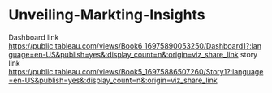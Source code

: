 # Unveiling-Markting-Insights
Dashboard link https://public.tableau.com/views/Book6_16975890053250/Dashboard1?:language=en-US&publish=yes&:display_count=n&:origin=viz_share_link
story link https://public.tableau.com/views/Book5_16975886507260/Story1?:language=en-US&publish=yes&:display_count=n&:origin=viz_share_link
